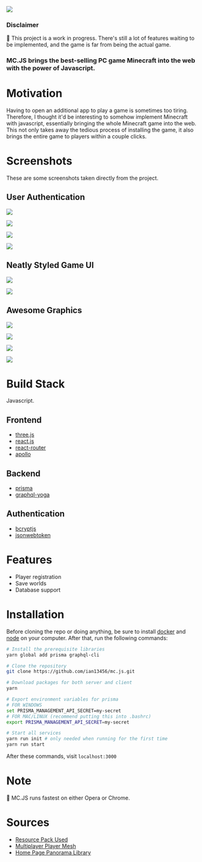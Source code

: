 ![](https://i.imgur.com/SdFI2bi.png)

### Disclaimer

:pushpin: This project is a work in progress. There's still a lot of features waiting to be implemented, and the game is far from being the actual game.

### **MC.JS brings the best-selling PC game Minecraft into the web with the power of Javascript.**

# Motivation

Having to open an additional app to play a game is sometimes too tiring. Therefore, I thought it'd be interesting to somehow implement Minecraft with javascript, essentially bringing the whole Minecraft game into the web. This not only takes away the tedious process of installing the game, it also brings the entire game to players within a couple clicks.

# Screenshots

These are some screenshots taken directly from the project.

## User Authentication

![](https://i.imgur.com/7v5dasa.png)

![](https://i.imgur.com/5yYMYGH.png)

![](https://i.imgur.com/9Tr3GmL.png)

![](https://i.imgur.com/vgpqSCV.png)

## Neatly Styled Game UI

![](https://i.imgur.com/PoYFpdQ.jpg)

![](https://i.imgur.com/du58Ifa.png)

## Awesome Graphics

![](https://i.imgur.com/v3aR0E7.png)

![](https://i.imgur.com/tEuhoBx.jpg)

![](https://i.imgur.com/5dadkka.jpg)

![](https://i.imgur.com/extPtZs.png)

# Build Stack

Javascript.

## Frontend

- [three.js](https://threejs.org)
- [react.js](https://reactjs.org/)
- [react-router](https://github.com/ReactTraining/react-router)
- [apollo](https://www.apollographql.com/)

## Backend

- [prisma](https://www.prisma.io/docs/1.34/get-started/01-setting-up-prisma-new-database-TYPESCRIPT-t002/)
- [graphql-yoga](https://github.com/prisma/graphql-yoga)

## Authentication

- [bcryptjs](https://github.com/dcodeIO/bcrypt.js/)
- [jsonwebtoken](https://github.com/auth0/node-jsonwebtoken#readme)

# Features

- Player registration
- Save worlds
- Database support

# Installation

Before cloning the repo or doing anything, be sure to install [docker](https://www.docker.com/) and [node](https://nodejs.org/en/) on your computer. After that, run the following commands:

```bash
# Install the prerequisite libraries
yarn global add prisma graphql-cli

# Clone the repository
git clone https://github.com/ian13456/mc.js.git

# Download packages for both server and client
yarn

# Export environment variables for prisma
# FOR WINDOWS
set PRISMA_MANAGEMENT_API_SECRET=my-secret
# FOR MAC/LINUX (recommend putting this into .bashrc)
export PRISMA_MANAGEMENT_API_SECRET=my-secret

# Start all services
yarn run init # only needed when running for the first time
yarn run start
```

After these commands, visit `localhost:3000`

# Note

:pushpin: MC.JS runs fastest on either Opera or Chrome.

# Sources

- [Resource Pack Used](http://www.9minecraft.net/paper-cut-resource-pack/)
- [Multiplayer Player Mesh](https://github.com/bs-community/skinview3d)
- [Home Page Panorama Library](https://pannellum.org)
